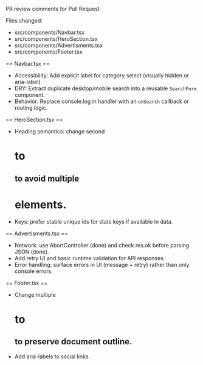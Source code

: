 PR review comments for Pull Request

Files changed:

- src/components/Navbar.tsx
- src/components/HeroSection.tsx
- src/components/Advertisments.tsx
- src/components/Footer.tsx

== Navbar.tsx ==

- Accessibility: Add explicit label for category select (visually hidden or aria-label).
- DRY: Extract duplicate desktop/mobile search into a reusable `SearchForm` component.
- Behavior: Replace console.log in handler with an `onSearch` callback or routing logic.

== HeroSection.tsx ==

- Heading semantics: change second <h1> to <h2> to avoid multiple <h1> elements.
- Keys: prefer stable unique ids for stats keys if available in data.

== Advertisments.tsx ==

- Network: use AbortController (done) and check res.ok before parsing JSON (done).
- Add retry UI and basic runtime validation for API responses.
- Error handling: surface errors in UI (message + retry) rather than only console errors.

== Footer.tsx ==

- Change multiple <h1> to <h2> to preserve document outline.
- Add aria-labels to social links.
